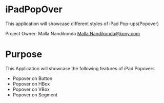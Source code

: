 iPadPopOver
===========

This application will showcase different styles of iPad Pop-ups(Popover)

Project Owner: Malla Nandikonda <Malla.Nandikonda@kony.com>

# Purpose
This Application will showcase the following features of iPad Popovers

* Popover on Button
* Popover on HBox
* Popover on VBox
* Popover on Segment